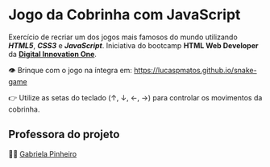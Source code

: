 # Jogo da Cobrinha com JavaScript
Exercício de recriar um dos jogos mais famosos do mundo utilizando ***HTML5***, ***CSS3*** e ***JavaScript***. Iniciativa do bootcamp **HTML Web Developer** da [**Digital Innovation One**](https://github.com/digitalinnovationone).

:eye: Brinque com o jogo na íntegra em: https://lucaspmatos.github.io/snake-game

:point_right: Utilize as setas do teclado (↑, ↓, ←, →) para controlar os movimentos da cobrinha.

## Professora do projeto
:woman_teacher: [Gabriela Pinheiro](https://github.com/SpruceGabriela)